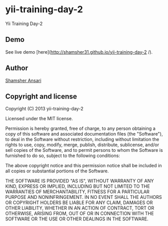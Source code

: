 yii-training-day-2
==================

Yii Training Day-2

## Demo

See live demo [here](http://shamsher31.github.io/yii-training-day-2
/).

## Author

[Shamsher Ansari](http://github.com/shamsher31)



## Copyright and license

Copyright (C) 2013 yii-training-day-2

Licensed under the MIT license.

Permission is hereby granted, free of charge, to any person obtaining a copy of this software and associated documentation files (the "Software"), to deal in the Software without restriction, including without limitation the rights to use, copy, modify, merge, publish, distribute, sublicense, and/or sell copies of the Software, and to permit persons to whom the Software is furnished to do so, subject to the following conditions:

The above copyright notice and this permission notice shall be included in all copies or substantial portions of the Software.

THE SOFTWARE IS PROVIDED "AS IS", WITHOUT WARRANTY OF ANY KIND, EXPRESS OR IMPLIED, INCLUDING BUT NOT LIMITED TO THE WARRANTIES OF MERCHANTABILITY, FITNESS FOR A PARTICULAR PURPOSE AND NONINFRINGEMENT. IN NO EVENT SHALL THE AUTHORS OR COPYRIGHT HOLDERS BE LIABLE FOR ANY CLAIM, DAMAGES OR OTHER LIABILITY, WHETHER IN AN ACTION OF CONTRACT, TORT OR OTHERWISE, ARISING FROM, OUT OF OR IN CONNECTION WITH THE SOFTWARE OR THE USE OR OTHER DEALINGS IN THE SOFTWARE.

